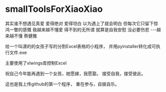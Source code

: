 # smallToolsForXiaoXiao

其实谁不想遇见真爱
爱得绝对 爱得坦白
以为遇上了就会明白
但每次它只留下惊鸿一瞥的感慨
我越来越不懂爱
得不到的无所谓
就算是自我安慰
没必要伤悲
                ---越来越不懂 蔡健雅

给一个叫潇的的女孩子写的分割Excel表格的小程序，
并用pyinstaller转化成可执行文件.exe

主要使用了xlwings库控制Excel

祝自己今年能再遇到一个女孩，她愿嫁，我愿娶。
接受自我，接受彼此。

这也是我上传github的第一个程序，
重在参与，自娱自乐。
